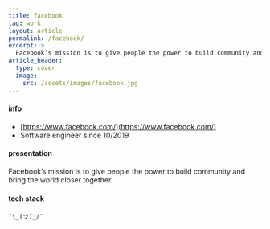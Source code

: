 ```yaml
---
title: facebook
tag: work
layout: article
permalink: /facebook/
excerpt: >
  Facebook’s mission is to give people the power to build community and bring the world closer together.
article_header:
  type: cover
  image:
    src: /assets/images/facebook.jpg
---
```


#### info

- [https://www.facebook.com/](https://www.facebook.com/)
- Software engineer since 10/2019

#### presentation

Facebook’s mission is to give people the power to build community and bring the world closer together.

#### tech stack

```
¯\_(ツ)_/¯
```

